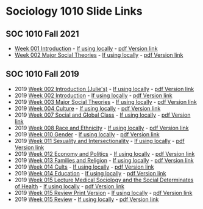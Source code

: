 # Sociology 1010 Slide Links

## SOC 1010 Fall 2021

- [Week 001 Introduction](https://ldsands.github.io/Slides/main_slides/SOC1010Fall2021/Week_001.html) - [If using locally](main_slides/SOC1010Fall2021/Week_001.html) - [pdf Version link](https://ldsands.github.io/Slides/main_slides/SOC1010Fall2021/Week_001.html?print-pdf)
- [Week 002 Major Social Theories](https://ldsands.github.io/Slides/main_slides/SOC1010Fall2021/Week_002.html) - [If using locally](main_slides/SOC1010Fall2021/Week_002.html) - [pdf Version link](https://ldsands.github.io/Slides/main_slides/SOC1010Fall2021/Week_002.html?print-pdf)

## SOC 1010 Fall 2019

- 2019 [Week 002 Introduction (Julie's)](https://ldsands.github.io/Slides/main_slides/intro_soc_1010/week_002_Julie.html) - [If using locally](main_slides/intro_soc_1010/week_002_Julie.html) - [pdf Version link](https://ldsands.github.io/Slides/main_slides/intro_soc_1010/week_002_Julie.html?print-pdf)
- 2019 [Week 002 Introduction](https://ldsands.github.io/Slides/main_slides/intro_soc_1010/week_002.html) - [If using locally](main_slides/intro_soc_1010/week_002.html) - [pdf Version link](https://ldsands.github.io/Slides/main_slides/intro_soc_1010/week_002.html?print-pdf)
- 2019 [Week 003 Major Social Theories](https://ldsands.github.io/Slides/main_slides/intro_soc_1010/week_003.html) - [If using locally](main_slides/intro_soc_1010/week_003.html) - [pdf Version link](https://ldsands.github.io/Slides/main_slides/intro_soc_1010/week_003.html?print-pdf)
- 2019 [Week 004 Culture](https://ldsands.github.io/Slides/main_slides/intro_soc_1010/week_004.html) - [If using locally](main_slides/intro_soc_1010/week_004.html) - [pdf Version link](https://ldsands.github.io/Slides/main_slides/intro_soc_1010/week_004.html?print-pdf)
- 2019 [Week 007 Social and Global Class](https://ldsands.github.io/Slides/main_slides/intro_soc_1010/week_007.html) - [If using locally](main_slides/intro_soc_1010/week_007.html) - [pdf Version link](https://ldsands.github.io/Slides/main_slides/intro_soc_1010/week_007.html?print-pdf)
- 2019 [Week 008 Race and Ethnicity](https://ldsands.github.io/Slides/main_slides/intro_soc_1010/week_008.html) - [If using locally](main_slides/intro_soc_1010/week_008.html) - [pdf Version link](https://ldsands.github.io/Slides/main_slides/intro_soc_1010/week_008.html?print-pdf)
- 2019 [Week 010 Gender](https://ldsands.github.io/Slides/main_slides/intro_soc_1010/week_010.html) - [If using locally](main_slides/intro_soc_1010/week_010.html) - [pdf Version link](https://ldsands.github.io/Slides/main_slides/intro_soc_1010/week_010.html?print-pdf)
- 2019 [Week 011 Sexuality and Intersectionality](https://ldsands.github.io/Slides/main_slides/intro_soc_1010/week_011.html) - [If using locally](main_slides/intro_soc_1010/week_011.html) - [pdf Version link](https://ldsands.github.io/Slides/main_slides/intro_soc_1010/week_011.html?print-pdf)
- 2019 [Week 012 Economy and Politics](https://ldsands.github.io/Slides/main_slides/intro_soc_1010/week_012.html) - [If using locally](main_slides/intro_soc_1010/week_012.html) - [pdf Version link](https://ldsands.github.io/Slides/main_slides/intro_soc_1010/week_012.html?print-pdf)
- 2019 [Week 013 Families and Religion](https://ldsands.github.io/Slides/main_slides/intro_soc_1010/week_013.html) - [If using locally](main_slides/intro_soc_1010/week_013.html) - [pdf Version link](https://ldsands.github.io/Slides/main_slides/intro_soc_1010/week_013.html?print-pdf)
- 2019 [Week 014 Cults](https://ldsands.github.io/Slides/main_slides/intro_soc_1010/Week_014_cults.html) - [If using locally](main_slides/intro_soc_1010/Week_014_cults.html) - [pdf Version link](https://ldsands.github.io/Slides/main_slides/intro_soc_1010/Week_014_cults.html?print-pdf)
- 2019 [Week 014 Education](https://ldsands.github.io/Slides/main_slides/intro_soc_1010/week_014.html) - [If using locally](main_slides/intro_soc_1010/week_014.html) - [pdf Version link](https://ldsands.github.io/Slides/main_slides/intro_soc_1010/week_014.html?print-pdf)
- 2019 [Week 015 Lecture Medical Sociology and the Social Determinates of Health](https://ldsands.github.io/Slides/main_slides/intro_soc_1010/week_015_lecture.html) - [If using locally](main_slides/intro_soc_1010/week_015_lecture.html) - [pdf Version link](https://ldsands.github.io/Slides/main_slides/intro_soc_1010/week_015_lecture.html?print-pdf)
- 2019 [Week 015 Review Print Version](https://ldsands.github.io/Slides/main_slides/intro_soc_1010/week_015_print_version.html) - [If using locally](main_slides/intro_soc_1010/week_015_print_version.html) - [pdf Version link](https://ldsands.github.io/Slides/main_slides/intro_soc_1010/week_015_print_version.html?print-pdf)
- 2019 [Week 015 Review](https://ldsands.github.io/Slides/main_slides/intro_soc_1010/week_015.html) - [If using locally](main_slides/intro_soc_1010/week_015.html) - [pdf Version link](https://ldsands.github.io/Slides/main_slides/intro_soc_1010/week_015.html?print-pdf)
